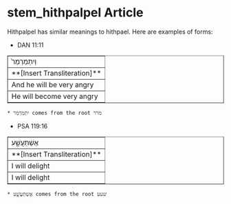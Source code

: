# stem_hithpalpel Article
Hithpalpel has similar meanings to hithpael. Here are examples of forms:

* DAN 11:11
<table border="1" class="docutils">
<colgroup>
<col width="100%" />
</colgroup>
<tbody valign="top">
<tr class="row-odd"><td>וְיִתְמַרְמַר֙</td>
</tr>
<tr class="row-even"><td>**[Insert Transliteration]**</td>
</tr>
<tr class="row-odd"><td>And he will be very angry</td>
</tr>
<tr class="row-even"><td>He will become very angry</td>
</tr>
</tbody>
</table>

    * יִתְמַרְמַר comes from the root מרר

* PSA 119:16
<table border="1" class="docutils">
<colgroup>
<col width="100%" />
</colgroup>
<tbody valign="top">
<tr class="row-odd"><td>אֶשְׁתַּעֲשָׁ֑ע</td>
</tr>
<tr class="row-even"><td>**[Insert Transliteration]**</td>
</tr>
<tr class="row-odd"><td>I will delight</td>
</tr>
<tr class="row-even"><td>I will delight</td>
</tr>
</tbody>
</table>
    
    * אֶשְׁתַּעֲשָׁ֑ע comes from the root שׁעע

